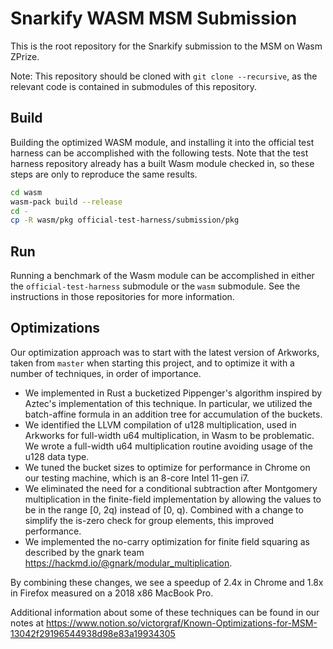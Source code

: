 # Snarkify WASM MSM Submission

This is the root repository for the Snarkify submission to the MSM on Wasm ZPrize.

Note: This repository should be cloned with `git clone --recursive`, as the relevant code is
contained in submodules of this repository.

## Build

Building the optimized WASM module, and installing it into the official test harness can be
accomplished with the following tests. Note that the test harness repository already has a built
Wasm module checked in, so these steps are only to reproduce the same results.

```bash
cd wasm
wasm-pack build --release
cd -
cp -R wasm/pkg official-test-harness/submission/pkg
```

## Run

Running a benchmark of the Wasm module can be accomplished in either the `official-test-harness`
submodule or the `wasm` submodule. See the instructions in those repositories for more information.

## Optimizations

Our optimization approach was to start with the latest version of Arkworks, taken from `master` when
starting this project, and to optimize it with a number of techniques, in order of importance.

* We implemented in Rust a bucketized Pippenger's algorithm inspired by Aztec's implementation of
    this technique. In particular, we utilized the batch-affine formula in an addition tree for
    accumulation of the buckets.
* We identified the LLVM compilation of u128 multiplication, used in Arkworks for full-width u64
    multiplication, in Wasm to be problematic. We wrote a full-width u64 multiplication routine
    avoiding usage of the u128 data type.
* We tuned the bucket sizes to optimize for performance in Chrome on our testing machine, which is
    an 8-core Intel 11-gen i7.
* We eliminated the need for a conditional subtraction after Montgomery multiplication in the
    finite-field implementation by allowing the values to be in the range [0, 2q) instead of [0, q).
    Combined with a change to simplify the is-zero check for group elements, this improved
    performance.
* We implemented the no-carry optimization for finite field squaring as described by the gnark team
    https://hackmd.io/@gnark/modular_multiplication.

By combining these changes, we see a speedup of 2.4x in Chrome and 1.8x in Firefox measured on a
2018 x86 MacBook Pro.

Additional information about some of these techniques can be found in our notes at
https://www.notion.so/victorgraf/Known-Optimizations-for-MSM-13042f29196544938d98e83a19934305
